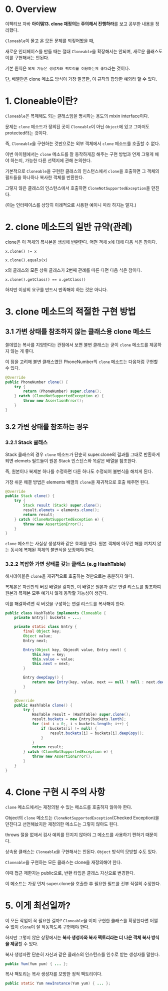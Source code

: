 # 0. Overview

이펙티브 자바 **아이템13. clone 재정의는 주의해서 진행하라**를 보고 공부한 내용을 정리했다.

`Cloneable`이 몰고 온 모든 문제를 되짚어봤을 때,

새로운 인터페이스를 만들 때는 절대 `Cloneable`을 확장해서는 안되며, 새로운 클래스도 이를 구현해서는 안된다.

기본 원칙은 `복제 기능은 생성자와 팩토리를 이용하는게 좋다`라는 것이다.

단, 배열만은 clone 메소드 방식이 가장 깔끔한, 이 규칙의 합당한 예외라 할 수 있다.

# 1. Cloneable이란?

`Cloneable`은 복제해도 되는 클래스임을 명시하는 용도의 mixin interface이다.

문제는 `clone` 메소드가 정의된 곳이 `Cloneable`이 아닌 `Object`에 있고 그마저도 protected라는 것이다.

즉, `Cloneable`을 구현하는 것만으로는 외부 객체에서 `clone` 메소드를 호출할 수 없다.

이번 아이템에서는 `clone` 메소드를 잘 동작하게끔 해주는 구현 방법과 언제 그렇게 해야 하는지, 가능한 다른 선택지에 관해 논의한다.

기본적으로 `Cloneable`을 구현한 클래스의 인스턴스에서 `clone`을 호출하면 그 객체의 필드들을 하나하나 복사한 객체를 반환한다.

그렇지 않은 클래스의 인스턴스에서 호출하면 `CloneNotSupportedException`을 던진다.

(이는 인터페이스를 상당히 이례적으로 사용한 예이니 따라 하지는 말자.)

# 2. clone 메소드의 일반 규약(관례)

clone은 이 객체의 복사본을 생성해 반환한다. 어떤 객체 x에 대해 다음 식은 참이다.

`x.clone() != x`

`x.clone().equals(x)`

x의 클래스와 모든 상위 클래스가 2번째 관례를 따른 다면 다음 식은 참이다.

`x.clone().getClass() == x.getClass()`

하지만 이상의 요구를 반드시 만족해야 하는 것은 아니다.

# 3. clone 메소드의 적절한 구현 방법

## 3.1 가변 상태를 참조하지 않는 클래스용 clone 메소드

쓸데없는 복사를 지양한다는 관점에서 보면 불변 클래스는 굳이 `clone` 메소드를 제공하지 않는 게 좋다.

이 점을 고려해 불변 클래스였던 PhoneNumber의 `clone` 메소드는 다음처럼 구현할 수 있다.

```java
@Override
public PhoneNumber clone() {
    try {
        return (PhoneNumber) super.clone();
    } catch (CloneNotSupportedException e) {
        throw new AssertionError();
    }
}
```

## 3.2 가변 상태를 참조하는 경우

### 3.2.1 Stack 클래스

Stack 클래스의 경우 `clone` 메소드가 단순히 super.clone의 결과를 그대로 반환하게 되면 elemets 필드들이 원본 Stack 인스턴스와 똑같은 배열을 참조한다.

즉, 원본이나 복제본 하나를 수정하면 다른 하나도 수정되어 불변식을 해치게 된다.

가장 쉬운 해결 방법은 elements 배열의 `clone`을 재귀적으로 호출 해주면 된다.

```java
@Override
public Stack clone() {
    try {
        Stack result (Stack) super.clone();
        result.elemets = elements.clone();
        return result;
    } catch (CloneNotSupportedException e) {
        throw new AssertionError();
    }
}
```

`clone` 메소드는 사실상 생성자와 같은 효과를 낸다. 원본 객체에 아무런 해를 끼치지 않는 동시에 복제된 객체의 불변식을 보장해야 한다.

### 3.2.2 복잡한 가변 상태를 갖는 클래스 (e.g HashTable)

해시테이블은 `clone`을 재귀적으로 호출하는 것만으로는 충분하지 않다.

복제본은 자신만의 버킷 배열을 갖지만, 이 배열은 원본과 같은 연결 리스트를 참조하여 원본과 복제본 모두 예기치 않게 동작할 가능성이 생긴다.

이를 해결하려면 각 버킷을 구성하는 연결 리스트를 복사해야 한다.

```java
public class HashTable implements Cloneable {
    private Entry[] buckets = ...;

    private static class Entry {
        final Object key;
        Object value;
        Entry next;

        Entry(Object key, Objecdt value, Entry next) {
            this.key = key;
            this.value = value;
            this.next = next;
        }

        Entry deepCopy() {
            return new Entry(key, value, next == null ? null : next.deepCopy());
        }
    }

    @Override
    public HashTable clone() {
        try {
            HasTable result = (HashTable) super.clone();
            result.buckets = new Entry[buckets.lenth];
            for (int i = 0;, i < buckets.length; i++) {
                if (buckets[i] != null) {
                    result.buckets[i] = buckets[i].deepCopy();
                }
            }
            return result;
        } catch (CloneNotSupportedException e) {
            throw new AssertionError();
        }
    }
}
```

# 4. Clone 구현 시 주의 사항

`clone` 메소드에서는 재정의될 수 있는 메소드를 호출하지 않아야 한다.

Object의 `clone` 메소드는 `CloneNotSupportedException`(Checked Exception)을 던진다고 선언해놨지만 재정의한 메소드는 그렇지 않아도 된다. 

throws 절을 없애서 검사 예외를 던지지 않아야 그 메소드를 사용하기 편하기 때문이다.

상속용 클래스는 `Cloneable`을 구현해서는 안된다. `Object` 방식의 모방할 수도 있다.

`Cloneable`을 구현하는 모든 클래스는 clone을 재정의해야 한다.

이때 접근 제한자는 public으로, 반환 타입은 클래스 자신으로 변경한다.

이 메소드는 가장 먼저 super.clone을 호출한 후 필요한 필드를 전부 적절히 수정한다.

# 5. 이게 최선일까?

이 모든 작업이 꼭 필요한 걸까? `Cloneable`을 이미 구현한 클래스를 확장한다면 어쩔 수 없이 `clone`이 잘 작동하도록 구현해야 한다.

하지만 그렇지 않은 상황에서는 **복사 생성자와 복사 팩토리라는 더 나은 객체 복사 방식을 제공**할 수 있다.

복사 생성자란 단순히 자신과 같은 클래스의 인스턴스를 인수로 받는 생성자를 말한다.

```java
public Yum(Yum yum) { ... };
```

복사 팩토리는 복사 생성자를 모방한 정적 팩토리이다.

```java
public static Yum newInstance(Yum yum) { ... };
```

